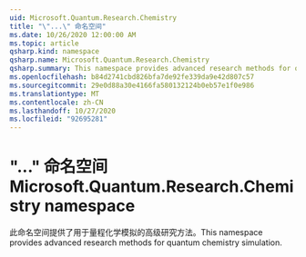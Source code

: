 ```yaml
---
uid: Microsoft.Quantum.Research.Chemistry
title: "\"...\" 命名空间"
ms.date: 10/26/2020 12:00:00 AM
ms.topic: article
qsharp.kind: namespace
qsharp.name: Microsoft.Quantum.Research.Chemistry
qsharp.summary: This namespace provides advanced research methods for quantum chemistry simulation.
ms.openlocfilehash: b84d2741cbd826bfa7de92fe339da9e42d807c57
ms.sourcegitcommit: 29e0d88a30e4166fa580132124b0eb57e1f0e986
ms.translationtype: MT
ms.contentlocale: zh-CN
ms.lasthandoff: 10/27/2020
ms.locfileid: "92695281"
---
```

# <a name="microsoftquantumresearchchemistry-namespace"></a><span data-ttu-id="39d1c-102">"..." 命名空间</span><span class="sxs-lookup"><span data-stu-id="39d1c-102">Microsoft.Quantum.Research.Chemistry namespace</span></span>

<span data-ttu-id="39d1c-103">此命名空间提供了用于量程化学模拟的高级研究方法。</span><span class="sxs-lookup"><span data-stu-id="39d1c-103">This namespace provides advanced research methods for quantum chemistry simulation.</span></span>

